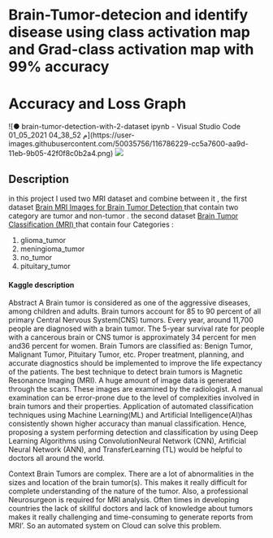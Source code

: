 

# Brain-Tumor-detecion and identify disease using class activation map and Grad-class activation map with 99% accuracy 

<h1>Accuracy and Loss Graph</h1>
![● brain-tumor-detection-with-2-dataset ipynb - Visual Studio Code 01_05_2021 04_38_52 م](https://user-images.githubusercontent.com/50035756/116786229-cc5a7600-aa9d-11eb-9b05-42f0f8c0b2a4.png)

<img src="https://user-images.githubusercontent.com/50035756/116786229-cc5a7600-aa9d-11eb-9b05-42f0f8c0b2a4.png">
<h2>Description </h2>

in this project I used two MRI dataset and combine between it ,  the first dataset <a href="https://www.kaggle.com/navoneel/brain-mri-images-for-brain-tumor-detection">Brain MRI Images for Brain Tumor Detection </a> that contain two category are tumor and non-tumor  .
the second dataset <a href="https://www.kaggle.com/sartajbhuvaji/brain-tumor-classification-mri">Brain Tumor Classification (MRI) </a> that contain four Categories :

<ol>
  <li> glioma_tumor</li>

  <li>meningioma_tumor</li>

  <li>no_tumor</li>

  <li>pituitary_tumor</li>
  
  </ol>
  
 <h4>Kaggle description </h4>
 
 
 Abstract
A Brain tumor is considered as one of the aggressive diseases, among children and adults. Brain tumors account for 85 to 90 percent of all primary Central Nervous System(CNS) tumors. Every year, around 11,700 people are diagnosed with a brain tumor. The 5-year survival rate for people with a cancerous brain or CNS tumor is approximately 34 percent for men and36 percent for women. Brain Tumors are classified as: Benign Tumor, Malignant Tumor, Pituitary Tumor, etc. Proper treatment, planning, and accurate diagnostics should be implemented to improve the life expectancy of the patients. The best technique to detect brain tumors is Magnetic Resonance Imaging (MRI). A huge amount of image data is generated through the scans. These images are examined by the radiologist. A manual examination can be error-prone due to the level of complexities involved in brain tumors and their properties.
Application of automated classification techniques using Machine Learning(ML) and Artificial Intelligence(AI)has consistently shown higher accuracy than manual classification. Hence, proposing a system performing detection and classification by using Deep Learning Algorithms using ConvolutionNeural Network (CNN), Artificial Neural Network (ANN), and TransferLearning (TL) would be helpful to doctors all around the world.

Context
Brain Tumors are complex. There are a lot of abnormalities in the sizes and location of the brain tumor(s). This makes it really difficult for complete understanding of the nature of the tumor. Also, a professional Neurosurgeon is required for MRI analysis. Often times in developing countries the lack of skillful doctors and lack of knowledge about tumors makes it really challenging and time-consuming to generate reports from MRI’. So an automated system on Cloud can solve this problem.



